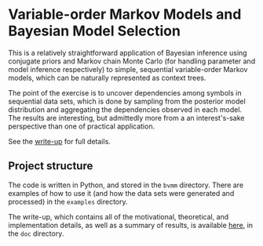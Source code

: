 # Variable-order Markov Models and Bayesian Model Selection

This is a relatively straightforward application of Bayesian inference using
conjugate priors and Markov chain Monte Carlo (for handling parameter and model
inference respectively) to simple, sequential variable-order Markov models,
which can be naturally represented as context trees.

The point of the exercise is to uncover dependencies among symbols in sequential
data sets, which is done by sampling from the posterior model distribution and
aggregating the dependencies observed in each model. The results are
interesting, but admittedly more from a an interest's-sake perspective than one
of practical application.

See the [write-up](doc/bvmm.pdf) for full details.

## Project structure

The code is written in Python, and stored in the `bvmm` directory. There are
examples of how to use it (and how the data sets were generated and processed)
in the `examples` directory.

The write-up, which contains all of the motivational, theoretical, and
implementation details, as well as a summary of results, is available
[here](doc/bvmm.pdf), in the `doc` directory.